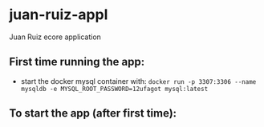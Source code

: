 # juan-ruiz-appl
 Juan Ruiz ecore application

## First time running the app:
 - start the docker mysql container with:
 ```docker run -p 3307:3306 --name mysqldb -e MYSQL_ROOT_PASSWORD=12ufagot mysql:latest```

## To start the app (after first time):
